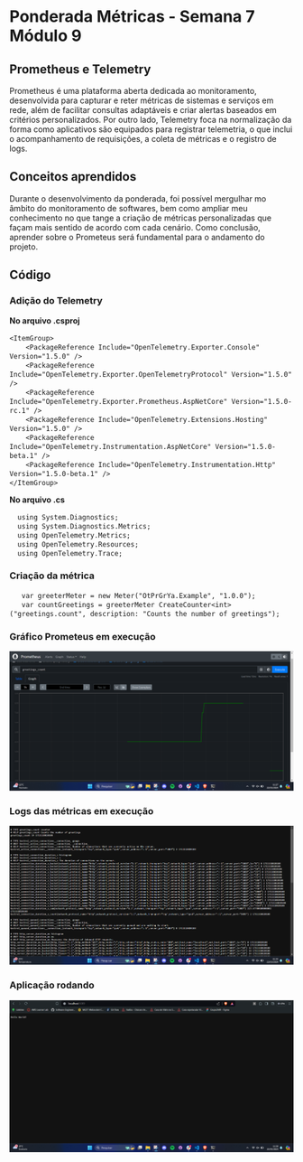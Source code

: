# Ponderada Métricas - Semana 7 Módulo 9

## Prometheus e Telemetry

Prometheus é uma plataforma aberta dedicada ao monitoramento, desenvolvida para capturar e reter métricas de sistemas e serviços em rede, além de facilitar consultas adaptáveis e criar alertas baseados em critérios personalizados. Por outro lado, Telemetry foca na normalização da forma como aplicativos são equipados para registrar telemetria, o que inclui o acompanhamento de requisições, a coleta de métricas e o registro de logs.

## Conceitos aprendidos

Durante o desenvolvimento da ponderada, foi possível mergulhar mo âmbito do monitoramento de softwares, bem como ampliar meu conhecimento no que tange a criação de métricas personalizadas que façam mais sentido de acordo com cada cenário. Como conclusão, aprender sobre o Prometeus será fundamental para o andamento do projeto.

## Código

### Adição do Telemetry

**No arquivo .csproj**

```
<ItemGroup>
    <PackageReference Include="OpenTelemetry.Exporter.Console" Version="1.5.0" />
    <PackageReference Include="OpenTelemetry.Exporter.OpenTelemetryProtocol" Version="1.5.0" />
    <PackageReference Include="OpenTelemetry.Exporter.Prometheus.AspNetCore" Version="1.5.0-rc.1" />
    <PackageReference Include="OpenTelemetry.Extensions.Hosting" Version="1.5.0" />
    <PackageReference Include="OpenTelemetry.Instrumentation.AspNetCore" Version="1.5.0-beta.1" />
    <PackageReference Include="OpenTelemetry.Instrumentation.Http" Version="1.5.0-beta.1" />
</ItemGroup>
  ```

  **No arquivo .cs**

  ```
    using System.Diagnostics;
    using System.Diagnostics.Metrics;
    using OpenTelemetry.Metrics;
    using OpenTelemetry.Resources;
    using OpenTelemetry.Trace;
  ```

 ### Criação da métrica

 ```
    var greeterMeter = new Meter("OtPrGrYa.Example", "1.0.0");
    var countGreetings = greeterMeter CreateCounter<int>("greetings.count", description: "Counts the number of greetings");
 ```

 ### Gráfico Prometeus em execução
<!-- ![grafico prometeus]('assets/graph.png') -->
<img src="./assets/graph.png" />

### Logs das métricas em execução
<img src="./assets/logs-metrics.png" />

### Aplicação rodando
<img src="./assets/execution.png">